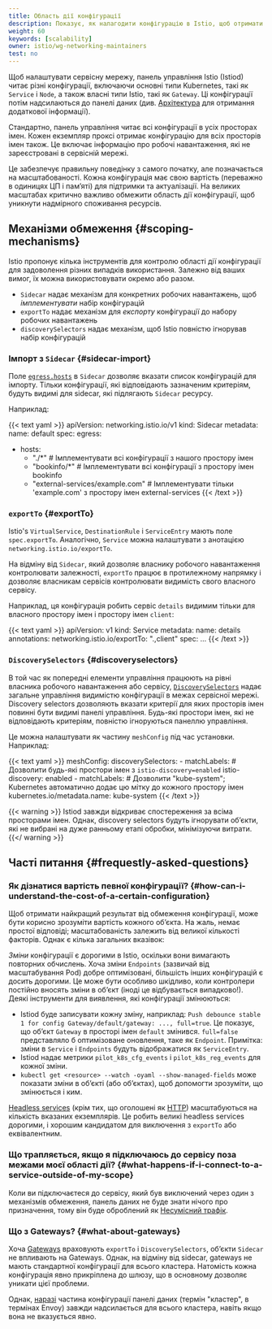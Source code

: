 ```yaml
---
title: Область дії конфігурації
description: Показує, як налагодити конфігурацію в Istio, щоб отримати переваги в роботі та продуктивності.
weight: 60
keywords: [scalability]
owner: istio/wg-networking-maintainers
test: no
---
```


Щоб налаштувати сервісну мережу, панель управління Istio (Istiod) читає різні конфігурації, включаючи основні типи Kubernetes, такі як `Service` і `Node`, а також власні типи Istio, такі як `Gateway`. Ці конфігурації потім надсилаються до панелі даних (див. [Архітектура](/docs/ops/deployment/architecture/) для отримання додаткової інформації).

Стандартно, панель управління читає всі конфігурації в усіх просторах імен. Кожен екземпляр проксі отримає конфігурацію для всіх просторів імен також. Це включає інформацію про робочі навантаження, які не зареєстровані в сервісній мережі.

Це забезпечує правильну поведінку з самого початку, але позначається на масштабованості. Кожна конфігурація має свою вартість (переважно в одиницях ЦП і памʼяті) для підтримки та актуалізації. На великих масштабах критично важливо обмежити область дії конфігурації, щоб уникнути надмірного споживання ресурсів.

## Механізми обмеження {#scoping-mechanisms}

Istio пропонує кілька інструментів для контролю області дії конфігурації для задоволення різних випадків використання. Залежно від ваших вимог, їх можна використовувати окремо або разом.

* `Sidecar` надає механізм для конкретних робочих навантажень, щоб _імплементувати_ набір конфігурацій
* `exportTo` надає механізм для _експорту_ конфігурації до набору робочих навантажень
* `discoverySelectors` надає механізм, щоб Istio повністю ігнорував набір конфігурацій

### Імпорт з `Sidecar` {#sidecar-import}

Поле [`egress.hosts`](/docs/reference/config/networking/sidecar/#IstioEgressListener) в `Sidecar` дозволяє вказати список конфігурацій для імпорту. Тільки конфігурації, які відповідають зазначеним критеріям, будуть видимі для sidecar, які підлягають `Sidecar` ресурсу.

Наприклад:

{{< text yaml >}}
apiVersion: networking.istio.io/v1
kind: Sidecar
metadata:
  name: default
spec:
  egress:
- hosts:
  - "./*" # Імплементувати всі конфігурації з нашого простору імен
  - "bookinfo/*" # Імплементувати всі конфігурації з простору імен bookinfo
  - "external-services/example.com" # Імплементувати тільки 'example.com' з простору імен external-services
{{< /text >}}

### `exportTo` {#exportTo}

Istio's `VirtualService`, `DestinationRule` і `ServiceEntry` мають поле `spec.exportTo`. Аналогічно, `Service` можна налаштувати з анотацією `networking.istio.io/exportTo`.

На відміну від `Sidecar`, який дозволяє власнику робочого навантаження контролювати залежності, `exportTo` працює в протилежному напрямку і дозволяє власникам сервісів контролювати видимість свого власного сервісу.

Наприклад, ця конфігурація робить сервіс `details` видимим тільки для власного простору імен і простору імен `client`:

{{< text yaml >}}
apiVersion: v1
kind: Service
metadata:
  name: details
  annotations:
    networking.istio.io/exportTo: ".,client"
spec: ...
{{< /text >}}

### `DiscoverySelectors` {#discoveryselectors}

В той час як попередні елементи управління працюють на рівні власника робочого навантаження або сервісу, [`DiscoverySelectors`](/docs/reference/config/istio.mesh.v1alpha1/#MeshConfig) надає загальне управління видимістю конфігурації в межах сервісної мережі. Discovery selectors дозволяють вказати критерії для яких просторів імен повинні бути видимі панелі управління. Будь-які простори імен, які не відповідають критеріям, повністю ігноруються панеллю управління.

Це можна налаштувати як частину `meshConfig` під час установки. Наприклад:

{{< text yaml >}}
meshConfig:
  discoverySelectors:
    - matchLabels:
        # Дозволити будь-які простори імен з `istio-discovery=enabled`
        istio-discovery: enabled
    - matchLabels:
        # Дозволити "kube-system"; Kubernetes автоматично додає цю мітку до кожного простору імен
        kubernetes.io/metadata.name: kube-system
{{< /text >}}

{{< warning >}}
Istiod завжди відкриває спостереження за всіма просторами імен. Однак, discovery selectors будуть ігнорувати обʼєкти, які не вибрані на дуже ранньому етапі обробки, мінімізуючи витрати.
{{</ warning >}}

## Часті питання {#frequestly-asked-questions}

### Як дізнатися вартість певної конфігурації? {#how-can-i-understand-the-cost-of-a-certain-configuration}

Щоб отримати найкращий результат від обмеження конфігурації, може бути корисно зрозуміти вартість кожного обʼєкта. На жаль, немає простої відповіді; масштабованість залежить від великої кількості факторів. Однак є кілька загальних вказівок:

_Зміни_ конфігурації є дорогими в Istio, оскільки вони вимагають повторних обчислень. Хоча зміни `Endpoints` (зазвичай від масштабування Pod) добре оптимізовані, більшість інших конфігурацій є досить дорогими. Це може бути особливо шкідливо, коли контролери постійно вносять зміни в обʼєкт (іноді це відбувається випадково!). Деякі інструменти для виявлення, які конфігурації змінюються:

* Istiod буде записувати кожну зміну, наприклад: `Push debounce stable 1 for config Gateway/default/gateway: ..., full=true`. Це показує, що обʼєкт `Gateway` в просторі імен `default` змінився. `full=false` представляло б оптимізоване оновлення, таке як `Endpoint`. Примітка: зміни в `Service` і `Endpoints` будуть відображатися як `ServiceEntry`.
* Istiod надає метрики `pilot_k8s_cfg_events` і `pilot_k8s_reg_events` для кожної зміни.
* `kubectl get <resource> --watch -oyaml --show-managed-fields` може показати зміни в обʼєкті (або обʼєктах), щоб допомогти зрозуміти, що змінюється і ким.

[Headless services](https://kubernetes.io/docs/concepts/services-networking/service/#headless-services) (крім тих, що оголошені як [HTTP](/docs/ops/configuration/traffic-management/protocol-selection/#explicit-protocol-selection)) масштабуються на кількість вказаних екземплярів. Це робить великі headless services дорогими, і хорошим кандидатом для виключення з `exportTo` або еквівалентним.

### Що трапляється, якщо я підключаюсь до сервісу поза межами моєї області дії? {#what-happens-if-i-connect-to-a-service-outside-of-my-scope}

Коли ви підключаєтеся до сервісу, який був виключений через один з механізмів обмеження, панель даних не буде знати нічого про призначення,
тому він буде оброблений як [Несумісний трафік](/docs/ops/configuration/traffic-management/traffic-routing/#unmatched-traffic).

### Що з Gateways? {#what-about-gateways}

Хоча [Gateways](/docs/setup/additional-setup/gateway/) враховують `exportTo` і `DiscoverySelectors`, обʼєкти `Sidecar` не впливають на Gateways. Однак, на відміну від sidecar, gateways не мають стандартної конфігурації для всього кластера. Натомість кожна конфігурація явно прикріплена до шлюзу, що в основному дозволяє уникати цієї проблеми.

Однак, [наразі](https://github.com/istio/istio/issues/29131) частина конфігурації панелі даних (термін "кластер", в термінах Envoy) завжди надсилається для всього кластера, навіть якщо вона не вказується явно.
